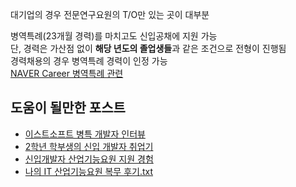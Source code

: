 대기업의 경우 전문연구요원의 T/O만 있는 곳이 대부분  
  
병역특례(23개월 경력)를 마치고도 신입공채에 지원 가능  
단, 경력은 가산점 없이 **해당 년도의 졸업생들**과 같은 조건으로 전형이 진행됨  
경력채용의 경우 병역특례 경력이 인정 가능  
[NAVER Career 병역특례 관련](https://recruit.navercorp.com/naver/recruitFaq?faqTypeCd=&noticeTypeCd=&searchValue=%EB%B3%91%EC%97%AD%ED%8A%B9%EB%A1%80)


## 도움이 될만한 포스트
* [이스트소프트 병특 개발자 인터뷰](https://blog.estsoft.co.kr/709)
* [2학년 학부생의 신입 개발자 취업기](https://parksb.github.io/article/27.html)
* [신입개발자 산업기능요원 지원 경험](https://medium.com/@jongwoogatech/%EC%8B%A0%EC%9E%85%EA%B0%9C%EB%B0%9C%EC%9E%90-%EC%82%B0%EC%97%85%EA%B8%B0%EB%8A%A5%EC%9A%94%EC%9B%90-%EC%A7%80%EC%9B%90-%EA%B2%BD%ED%97%98-f3b3f8815614)
* [나의 IT 산업기능요원 복무 후기.txt](https://wormwlrm.github.io/2020/06/07/Review-of-Skilled-industrial-personnel.html)
